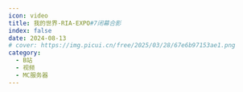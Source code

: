 ```yaml
---
icon: video
title: 我的世界-RIA-EXPO#7闭幕合影
index: false
date: 2024-08-13
# cover: https://img.picui.cn/free/2025/03/28/67e6b97153ae1.png
category:
  - B站
  - 视频
  - MC服务器
---
```


<BiliBili bvid="BV1jrYye8ETa" />